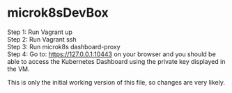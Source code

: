# microk8sDevBox

Step 1: Run Vagrant up<br />
Step 2: Run Vagrant ssh<br />
Step 3: Run microk8s dashboard-proxy<br />
Step 4: Go to: https://127.0.0.1:10443 on your browser and you should be able to access the Kubernetes Dashboard using the private key displayed in the VM.<br />

This is only the initial working version of this file, so changes are very likely. <br />
